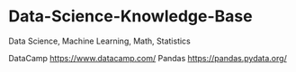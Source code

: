 # Data-Science-Knowledge-Base
Data Science, Machine Learning, Math, Statistics

DataCamp
https://www.datacamp.com/
Pandas
https://pandas.pydata.org/
